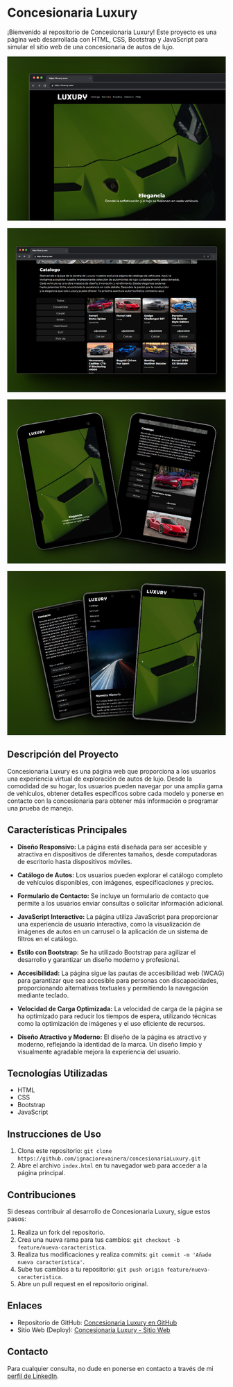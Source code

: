 # Concesionaria Luxury

¡Bienvenido al repositorio de Concesionaria Luxury! Este proyecto es una página web desarrollada con HTML, CSS, Bootstrap y JavaScript para simular el sitio web de una concesionaria de autos de lujo.

![Mockup Laptop 1](assets/mockups/mockup%20(1).jpg)

![Mockup Laptop 2](assets/mockups/mockup%20(4).jpg)

![Mockup Tablet](assets/mockups/mockup%20(3).jpg)

![Mockup Celular](assets/mockups/mockup%20(2).jpg)

## Descripción del Proyecto

Concesionaria Luxury es una página web que proporciona a los usuarios una experiencia virtual de exploración de autos de lujo. Desde la comodidad de su hogar, los usuarios pueden navegar por una amplia gama de vehículos, obtener detalles específicos sobre cada modelo y ponerse en contacto con la concesionaria para obtener más información o programar una prueba de manejo.

## Características Principales

- **Diseño Responsivo:** La página está diseñada para ser accesible y atractiva en dispositivos de diferentes tamaños, desde computadoras de escritorio hasta dispositivos móviles.

- **Catálogo de Autos:** Los usuarios pueden explorar el catálogo completo de vehículos disponibles, con imágenes, especificaciones y precios.

- **Formulario de Contacto:** Se incluye un formulario de contacto que permite a los usuarios enviar consultas o solicitar información adicional.

- **JavaScript Interactivo:** La página utiliza JavaScript para proporcionar una experiencia de usuario interactiva, como la visualización de imágenes de autos en un carrusel o la aplicación de un sistema de filtros en el catálogo.

- **Estilo con Bootstrap:** Se ha utilizado Bootstrap para agilizar el desarrollo y garantizar un diseño moderno y profesional.

- **Accesibilidad:** La página sigue las pautas de accesibilidad web (WCAG) para garantizar que sea accesible para personas con discapacidades, proporcionando alternativas textuales y permitiendo la navegación mediante teclado.

- **Velocidad de Carga Optimizada:** La velocidad de carga de la página se ha optimizado para reducir los tiempos de espera, utilizando técnicas como la optimización de imágenes y el uso eficiente de recursos.

- **Diseño Atractivo y Moderno:** El diseño de la página es atractivo y moderno, reflejando la identidad de la marca. Un diseño limpio y visualmente agradable mejora la experiencia del usuario.

## Tecnologías Utilizadas

- HTML
- CSS
- Bootstrap
- JavaScript

## Instrucciones de Uso

1. Clona este repositorio: `git clone https://github.com/ignaciorevainera/concesionariaLuxury.git`
2. Abre el archivo `index.html` en tu navegador web para acceder a la página principal.

## Contribuciones

Si deseas contribuir al desarrollo de Concesionaria Luxury, sigue estos pasos:

1. Realiza un fork del repositorio.
2. Crea una nueva rama para tus cambios: `git checkout -b feature/nueva-caracteristica`.
3. Realiza tus modificaciones y realiza commits: `git commit -m 'Añade nueva característica'`.
4. Sube tus cambios a tu repositorio: `git push origin feature/nueva-caracteristica`.
5. Abre un pull request en el repositorio original.

## Enlaces

- Repositorio de GitHub: [Concesionaria Luxury en GitHub](https://github.com/ignaciorevainera/concesionariaLuxury)
- Sitio Web (Deploy): [Concesionaria Luxury - Sitio Web](https://ignaciorevainera.github.io/concesionariaLuxury/)

## Contacto

Para cualquier consulta, no dude en ponerse en contacto a través de mi [perfil de LinkedIn](https://www.linkedin.com/in/ignaciorevainera/).
